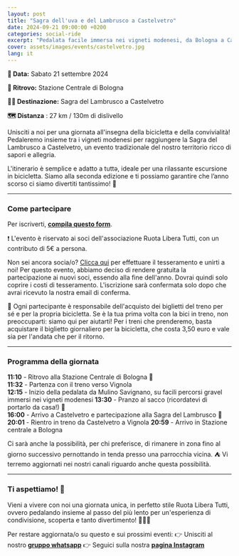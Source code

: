 ```yaml
---
layout: post
title: "Sagra dell'uva e del Lambrusco a Castelvetro"
date: 2024-09-21 09:00:00 +0200
categories: social-ride
excerpt: "Pedalata facile immersa nei vigneti modenesi, da Bologna a Castelvetro"
cover: assets/images/events/castelvetro.jpg
lang: it
---
```


**📅 Data:** Sabato 21 settembre 2024 

**📍 Ritrovo:** Stazione Centrale di Bologna

**🚴‍♂️ Destinazione:** Sagra del Lambrusco a Castelvetro

**🗺️ Distanza** : 27 km / 130m di dislivello


Unisciti a noi per una giornata all'insegna della bicicletta e della convivialità! Pedaleremo insieme tra i vigneti modenesi per raggiungere la Sagra del Lambrusco a Castelvetro, un evento tradizionale del nostro territorio ricco di sapori e allegria. 

L'itinerario è semplice e adatto a tuttə, ideale per una rilassante escursione in bicicletta. Siamo alla seconda edizione e ti possiamo garantire che l’anno scorso ci siamo divertiti tantissimo! 🌿

---

### **Come partecipare**

Per iscriverti, **[compila questo form](https://docs.google.com/forms/d/e/1FAIpQLSdrHPtHaF5XWy1owVzfo1jsOghzJskRgPgdXRd-bvvrQaL29A/viewform?usp=sf_link)**. 

❗️ L'evento è riservato ai soci dell'associazione Ruota Libera Tutti, con un contributo di 5€ a persona. 

Non sei ancora socia/o? [Clicca qui](/tesseramento) per effettuare il tesseramento e unirti a noi! 
Per questo evento, abbiamo deciso di rendere gratuita la partecipazione ai nuovi soci, essendo alla fine dell'anno. Dovrai quindi solo coprire i costi di tesseramento. L'iscrizione sarà confermata solo dopo che avrai ricevuto la nostra email di conferma.

🚆 Ogni partecipante è responsabile dell'acquisto dei biglietti del treno per sé e per la propria bicicletta. 
Se è la tua prima volta con la bici in treno, non preoccuparti: siamo qui per aiutarti! Per i treni che prenderemo, basta acquistare il biglietto giornaliero per la bicicletta, che costa 3,50 euro e vale sia per l'andata che per il ritorno.

---

### **Programma della giornata**

**11:10** - Ritrovo alla Stazione Centrale di Bologna 🚂  
**11:32** - Partenza con il treno verso Vignola  
**12:15** - Inizio della pedalata da Mulino Savignano, su facili percorsi gravel immersi nei vigneti modenesi
**13:30** - Pranzo al sacco (ricordatevi di portarlo da casa!) 🍴  
**16:00** - Arrivo a Castelvetro e partecipazione alla Sagra del Lambrusco 🍷  
**20:01** - Rientro in treno da Castelvetro a Vignola 
**20:59** - Arrivo in Stazione centrale a Bologna 

Ci sarà anche la possibilità, per chi preferisce, di rimanere in zona fino al giorno successivo pernottando in tenda presso una parrocchia vicina. ⛺️ Vi terremo aggiornati nei nostri canali riguardo anche questa possibilità.

---

### **Ti aspettiamo! 🌟**

Vieni a vivere con noi una giornata unica, in perfetto stile Ruota Libera Tutti, ovvero pedalando insieme al passo del più lento per un'esperienza di condivisione, scoperta e tanto divertimento! 🚴‍♀️🍇 

Per restare aggiornata/o su questo e sui prossimi eventi: 
👉 Unisciti al nostro **[gruppo whatsapp](https://chat.whatsapp.com/L0AhkPWrf7PKQyTK6Fuf16)**
👉 Seguici sulla nostra **[pagina Instagram](https://instagram.com/ruotaliberatutti)**
